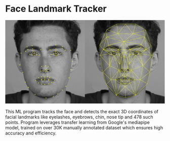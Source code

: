 # Face Landmark Tracker

![alt](./meshTrack.jpg)

This ML program tracks the face and detects the exact 3D coordinates of facial landmarks like eyelashes, eyebrows, chin, nose tip and 478 such points. Program leverages transfer learning from Google's mediapipe model, trained on over 30K manually annotated dataset which ensures high accuracy and efficiency.